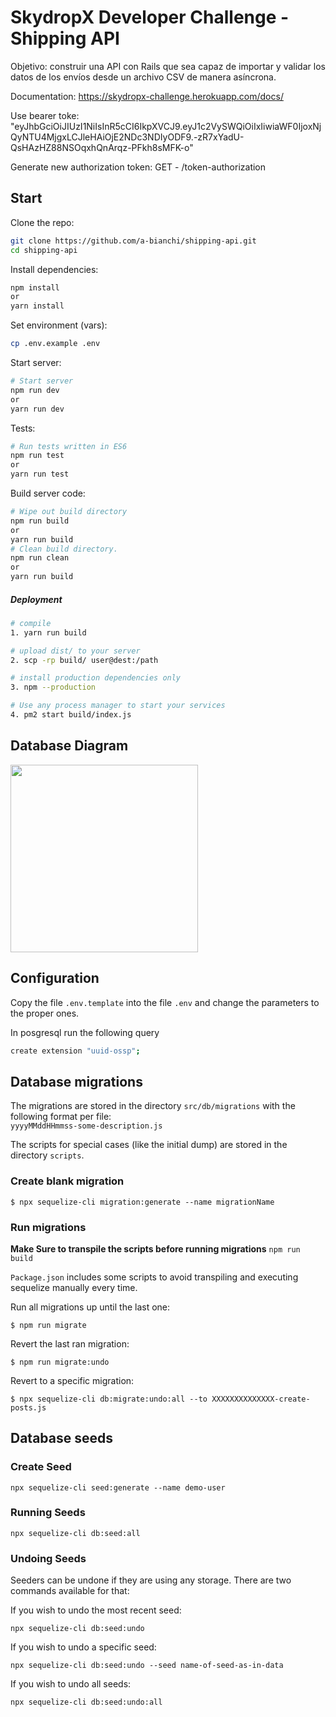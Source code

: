 # SkydropX Developer Challenge - Shipping API
Objetivo: construir una API con Rails que sea capaz de importar y validar los datos de los envíos desde un archivo CSV de manera asíncrona.


Documentation: https://skydropx-challenge.herokuapp.com/docs/

Use bearer toke: "eyJhbGciOiJIUzI1NiIsInR5cCI6IkpXVCJ9.eyJ1c2VySWQiOiIxIiwiaWF0IjoxNjQyNTU4MjgxLCJleHAiOjE2NDc3NDIyODF9.-zR7xYadU-QsHAzHZ88NSOqxhQnArqz-PFkh8sMFK-o"

Generate new authorization token: GET - /token-authorization
## Start

Clone the repo:
```sh
git clone https://github.com/a-bianchi/shipping-api.git
cd shipping-api
```

Install dependencies:
```sh
npm install
or
yarn install
```

Set environment (vars):
```sh
cp .env.example .env
```

Start server:
```sh
# Start server
npm run dev
or
yarn run dev
```

Tests:
```sh
# Run tests written in ES6 
npm run test
or
yarn run test
```

Build server code:
```sh
# Wipe out build directory
npm run build
or
yarn run build
# Clean build directory.
npm run clean
or
yarn run build
```

##### Deployment

```sh
# compile
1. yarn run build

# upload dist/ to your server
2. scp -rp build/ user@dest:/path

# install production dependencies only
3. npm --production

# Use any process manager to start your services
4. pm2 start build/index.js
```
## Database Diagram
<img src="https://github.com/a-bianchi/shipping-api/blob/master/docs/diagram.png" width= 300 />

## Configuration

Copy the file `.env.template` into the file `.env` and change the parameters to the proper ones.

In posgresql run the following query
```sh
create extension "uuid-ossp";
```

## Database migrations

The migrations are stored in the directory `src/db/migrations` with the following format per file:<br>
`yyyyMMddHHmmss-some-description.js`

The scripts for special cases (like the initial dump) are stored in the directory `scripts`.

### Create blank migration

```
$ npx sequelize-cli migration:generate --name migrationName
```

### Run migrations

**Make Sure to transpile the scripts before running migrations** `npm run build`

`Package.json` includes some scripts to avoid transpiling and executing sequelize manually every time.

Run all migrations up until the last one:

```
$ npm run migrate
```

Revert the last ran migration:

```
$ npm run migrate:undo
```

Revert to a specific migration:

```
$ npx sequelize-cli db:migrate:undo:all --to XXXXXXXXXXXXXX-create-posts.js
```

## Database seeds

### Create Seed

```
npx sequelize-cli seed:generate --name demo-user
```

### Running Seeds

```
npx sequelize-cli db:seed:all
```

### Undoing Seeds

Seeders can be undone if they are using any storage. There are two commands available for that:

If you wish to undo the most recent seed:

```
npx sequelize-cli db:seed:undo
```

If you wish to undo a specific seed:

```
npx sequelize-cli db:seed:undo --seed name-of-seed-as-in-data
```

If you wish to undo all seeds:

```
npx sequelize-cli db:seed:undo:all
```